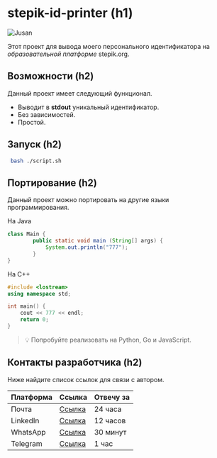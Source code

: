 # stepik-id-printer (h1)

![Jusan](https://ucarecdn.com/02b8ff49-8f2b-4ce9-be84-7d4bdc6b9b67/)

Этот проект для вывода моего персонального идентификатора на *образовательной платформе* stepik.org.


## Возможности (h2)

Данный проект имеет следующий функционал.
- Выводит в **stdout** уникальный идентификатор.
- Без зависимостей.
- Простой.

## Запуск (h2)

```bash
 bash ./script.sh
 ```

 ## Портирование (h2)

Данный проект можно портировать на другие языки программирования.

На Java

```java
class Main {
        public static void main (String[] args) {
            System.out.println("777");
        }
}
```
На C++

```c++
#include <lostream>
using namespace std;

int main() {
    cout << 777 << endl;
    return 0;
}
```

> 💡 Попробуйте реализовать на Python, Go и JavaScript.

## Контакты разработчика (h2)

Ниже найдите список ссылок для связи с автором.

| **Платформа** | Ссылка                               | Отвечу за     |
|---------------|--------------------------------------|---------------|
| Почта         | [Ссылка](mailto:mymainl@gmail.com) |  24 часа      |
| LinkedIn      | [Ссылка](https://ru.linkedin.com/)   |  12 часов     |
| WhatsApp      | [Ссылка](https://web.whatsapp.com/)  |  30 минут     |
| Telegram      | [Ссылка](https://t.me/telega)       |  1 час        |